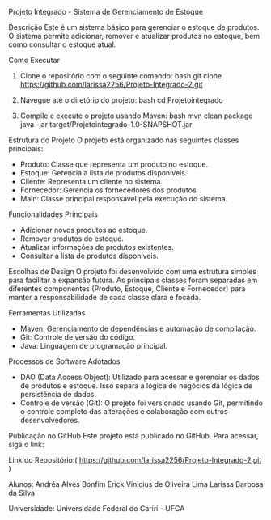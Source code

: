 Projeto Integrado - Sistema de Gerenciamento de Estoque

Descrição
Este é um sistema básico para gerenciar o estoque de produtos. O sistema permite adicionar, remover e atualizar produtos no estoque, bem como consultar o estoque atual.

Como Executar
1. Clone o repositório com o seguinte comando:
    bash
    git clone <https://github.com/larissa2256/Projeto-Integrado-2.git>
    
2. Navegue até o diretório do projeto:
    bash
    cd Projetointegrado
    
3. Compile e execute o projeto usando Maven:
    bash
    mvn clean package
    java -jar target/Projetointegrado-1.0-SNAPSHOT.jar
    

Estrutura do Projeto
O projeto está organizado nas seguintes classes principais:

- Produto: Classe que representa um produto no estoque.
- Estoque: Gerencia a lista de produtos disponíveis.
- Cliente: Representa um cliente no sistema.
- Fornecedor: Gerencia os fornecedores dos produtos.
- Main: Classe principal responsável pela execução do sistema.

Funcionalidades Principais
- Adicionar novos produtos ao estoque.
- Remover produtos do estoque.
- Atualizar informações de produtos existentes.
- Consultar a lista de produtos disponíveis.

Escolhas de Design
O projeto foi desenvolvido com uma estrutura simples para facilitar a expansão futura. As principais classes foram separadas em diferentes componentes (Produto, Estoque, Cliente e Fornecedor) para manter a responsabilidade de cada classe clara e focada.

Ferramentas Utilizadas
- Maven: Gerenciamento de dependências e automação de compilação.
- Git: Controle de versão do código.
- Java: Linguagem de programação principal.

Processos de Software Adotados
- DAO (Data Access Object): Utilizado para acessar e gerenciar os dados de produtos e estoque. Isso separa a lógica de negócios da lógica de persistência de dados.
- Controle de versão (Git): O projeto foi versionado usando Git, permitindo o controle completo das alterações e colaboração com outros desenvolvedores.

Publicação no GitHub
Este projeto está publicado no GitHub. Para acessar, siga o link:


Link do Repositório:( https://github.com/larissa2256/Projeto-Integrado-2.git )

Alunos:
Andréa Alves Bonfim
Erick Vinicius de Oliveira Lima
Larissa Barbosa da Silva

Universidade:
Universidade Federal do Cariri - UFCA

